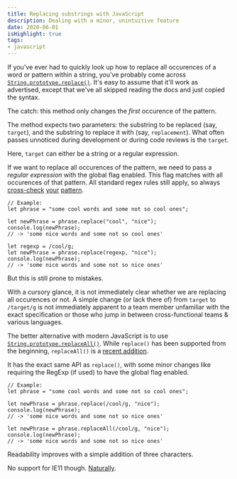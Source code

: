 ```yaml
---
title: Replacing substrings with JavaScript
description: Dealing with a minor, unintuitive feature
date: 2020-06-01
isHighlight: true
tags:
- javascript
---
```


If you've ever had to quickly look up how to replace all occurences of a word or pattern within a string, you've probably come across [`String.prototype.replace()`](https://developer.mozilla.org/en-US/docs/Web/JavaScript/Reference/Global_Objects/String/replace "MDN Link"). It's easy to assume that it'll work as advertised, except that we've all skipped reading the docs and just copied the syntax.

The catch: this method only changes the *first* occurence of the pattern.

The method expects two parameters: the substring to be replaced (say, `target`), and the substring to replace it with (say, `replacement`). What often passes unnoticed during development or during code reviews is the `target`.

Here, `target` can either be a string or a regular expression.

If we want to replace all occurences of the pattern, we need to pass a *regular expression* with the global flag enabled. This flag matches with all occurences of that pattern. All standard regex rules still apply, so always [cross-check](https://regex101.com/) [your](https://regextester.com) [pattern](https://regexr.com/).

``` js/8/3
// Example:
let phrase = "some cool words and some not so cool ones";

let newPhrase = phrase.replace("cool", "nice");
console.log(newPhrase);
// -> 'some nice words and some not so cool ones'

let regexp = /cool/g;
let newPhrase = phrase.replace(regexp, "nice");
console.log(newPhrase);
// -> 'some nice words and some not so nice ones'
```

But this is still prone to mistakes.

With a cursory glance, it is not immediately clear whether we are replacing all occurences or not. A simple change (or lack there of) from `target` to `/target/g` is not immediately apparent to a team member unfamiliar with the exact specification or those who jump in between cross-functional teams & various languages.

The better alternative with modern JavaScript is to use [`String.prototype.replaceAll()`](https://developer.mozilla.org/en-US/docs/Web/JavaScript/Reference/Global_Objects/String/replaceAll "MDN Link"). While `replace()` has been supported from the beginning, `replaceAll()` is a [recent addition](https://v8.dev/features/string-replaceall).

It has the exact same API as `replace()`, with some minor changes like requiring the RegExp (if used) to have the global flag enabled.

``` js/7
// Example:
let phrase = "some cool words and some not so cool ones";

let newPhrase = phrase.replace(/cool/g, "nice");
console.log(newPhrase);
// -> 'some nice words and some not so nice ones'

let newPhrase = phrase.replaceAll(/cool/g, "nice");
console.log(newPhrase);
// -> 'some nice words and some not so nice ones'
```

Readability improves with a simple addition of three characters.

No support for IE11 though. [Naturally](https://caniuse.com/?search=replaceAll "Can I Use for replaceAll").

